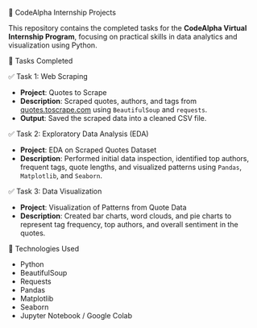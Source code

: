 💼 CodeAlpha Internship Projects

This repository contains the completed tasks for the **CodeAlpha Virtual Internship Program**, focusing on practical skills in data analytics and visualization using Python.



 📌 Tasks Completed

✅ Task 1: Web Scraping  
- **Project**: Quotes to Scrape  
- **Description**: Scraped quotes, authors, and tags from [quotes.toscrape.com](http://quotes.toscrape.com) using `BeautifulSoup` and `requests`.  
- **Output**: Saved the scraped data into a cleaned CSV file.

✅ Task 2: Exploratory Data Analysis (EDA)  
- **Project**: EDA on Scraped Quotes Dataset  
- **Description**: Performed initial data inspection, identified top authors, frequent tags, quote lengths, and visualized patterns using `Pandas`, `Matplotlib`, and `Seaborn`.

✅ Task 3: Data Visualization  
- **Project**: Visualization of Patterns from Quote Data  
- **Description**: Created bar charts, word clouds, and pie charts to represent tag frequency, top authors, and overall sentiment in the quotes.

🧰 Technologies Used

- Python
- BeautifulSoup
- Requests
- Pandas
- Matplotlib
- Seaborn
- Jupyter Notebook / Google Colab



